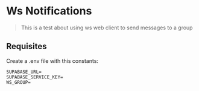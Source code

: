 # Ws Notifications
> This is a test about using ws web client to send messages to a group

## Requisites
Create a .env file with this constants:
```
SUPABASE_URL=
SUPABASE_SERVICE_KEY=
WS_GROUP=
```
